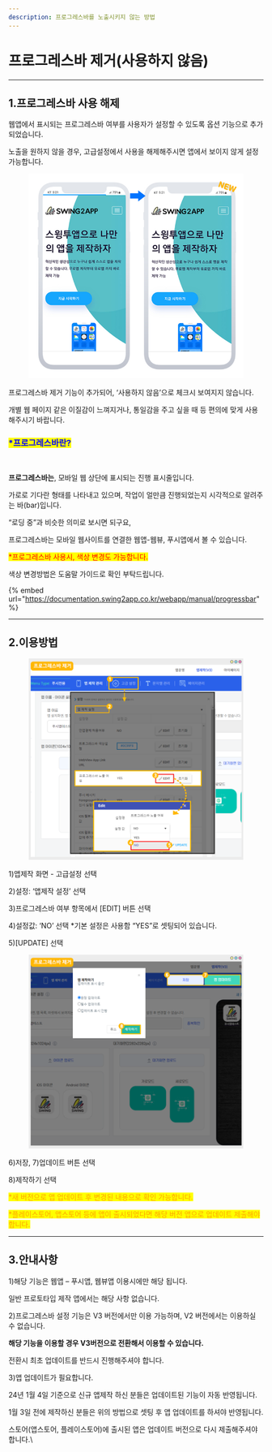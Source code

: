 ```yaml
---
description: 프로그레스바를 노출시키지 않는 방법
---
```


# 프로그레스바 제거(사용하지 않음)

***



## **1.프로그레스바 사용 해제**



웹앱에서 표시되는 프로그레스바 여부를 사용자가 설정할 수 있도록 옵션 기능으로 추가되었습니다.&#x20;

노출을 원하지 않을 경우, 고급설정에서 사용을 해제해주시면 앱에서 보이지 않게 설정 가능합니다.&#x20;

<div align="left">

<figure><img src="../../.gitbook/assets/프로그레스바 제거.PNG" alt=""><figcaption></figcaption></figure>

</div>

프로그레스바 제거 기능이 추가되어, ‘사용하지 않음’으로 체크시 보여지지 않습니다.

개별 웹 페이지 같은 이질감이 느껴지거나, 통일감을 주고 싶을 때 등 편의에 맞게 사용해주시기 바랍니다.



### <mark style="color:blue;">**\*프로그레스바란?**</mark>

<div align="left">

<figure><img src="https://wp.swing2app.co.kr/wp-content/uploads/2022/12/%ED%91%9C%EC%8B%9C%EC%A4%84.png" alt=""><figcaption></figcaption></figure>

</div>

**프로그레스바는**, 모바일 웹 상단에 표시되는 진행 표시줄입니다.

가로로 기다란 형태를 나타내고 있으며, 작업이 얼만큼 진행되었는지 시각적으로 알려주는 바(bar)입니다.

“로딩 중”과 비슷한 의미로 보시면 되구요,

프로그레스바는 모바일 웹사이트를 연결한 웹앱-웹뷰, 푸시앱에서 볼 수 있습니다.



<mark style="color:red;">\*프로그레스바 사용시, 색상 변경도 가능합니다.</mark>

색상 변경방법은 도움말 가이드로 확인 부탁드립니다.

{% embed url="https://documentation.swing2app.co.kr/webapp/manual/progressbar" %}

***



## 2.이용방법

<figure><img src="../../.gitbook/assets/프로그레스바1 (1).png" alt=""><figcaption></figcaption></figure>

1\)앱제작 화면 - 고급설정 선택

2\)설정: ‘앱제작 설정’ 선택

3\)프로그레스바 여부 항목에서 \[EDIT] 버튼 선택

4\)설정값: ‘NO’ 선택 \*기본 설정은 사용함 “YES”로 셋팅되어 있습니다.

5\)\[UPDATE] 선택



<figure><img src="../../.gitbook/assets/프로그레스바2 (1).png" alt=""><figcaption></figcaption></figure>

6\)저장, 7)업데이트 버튼 선택

8\)제작하기 선택

<mark style="color:orange;">\*새 버전으로 앱 업데이트 후 변경된 내용으로 확인 가능합니다.</mark>

<mark style="color:orange;">\*플레이스토어, 앱스토어 등에 앱이 출시되었다면 해당 버전 앱으로 업데이트 제출해야 합니다.</mark>



***



## 3.안내사항

1\)해당 기능은 웹앱 – 푸시앱, 웹뷰앱 이용시에만 해당 됩니다.

일반 프로토타입 제작 앱에서는 해당 사항 없습니다.

2\)프로그레스바 설정 기능은 V3 버전에서만 이용 가능하며, V2 버전에서는 이용하실 수 없습니다.

**해당 기능을 이용할 경우 V3버전으로 전환해서 이용할 수 있습니다.**&#x20;

전환시 최초 업데이트를 반드시 진행해주셔야 합니다.

3\)앱 업데이트가 필요합니다.

24년 1월 4일 기준으로 신규 앱제작 하신 분들은 업데이트된 기능이 자동 반영됩니다.

1월 3일 전에 제작하신 분들은 위의 방법으로 셋팅 후 앱 업데이트를 하셔야 반영됩니다.

스토어(앱스토어, 플레이스토어)에 출시된 앱은 업데이트 버전으로 다시 제출해주셔야 합니다.\

